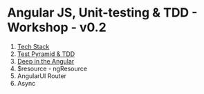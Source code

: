 # Angular JS, Unit-testing & TDD - Workshop - v0.2

1. [Tech Stack](https://github.com/pauloantiquera/wkshp-angularjs-ut-tdd/wiki/Tech-Stack)
2. [Test Pyramid & TDD](https://github.com/pauloantiquera/wkshp-angularjs-ut-tdd/wiki/Test-Pyramid-&-TDD) 
3. [Deep in the Angular](https://github.com/pauloantiquera/wkshp-angularjs-ut-tdd/wiki/Deep-in-the-angular)
4. $resource - ngResource
5. AngularUI Router
6. Async
